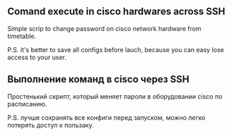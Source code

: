 ## Comand execute in cisco hardwares across SSH
Simple scrip to change password on cisco network hardware from timetable.
  
P.S. it's better to save all configs before lauch, because you can easy lose access to your user.

## Выполнение команд в cisco через SSH
Простенький скрипт, который меняет пароли в оборудовании cisco по расписанию.
  
P.S. лучше сохранять все конфиги перед запуском, можно легко потерять доступ к пользаку.

